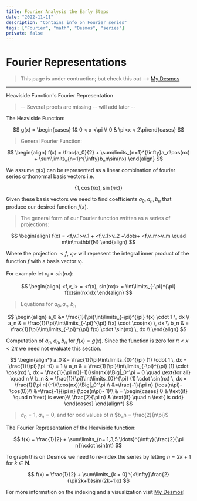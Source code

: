 ```yaml
---
title: Fourier Analysis the Early Steps
date: "2022-11-11"
description: "Contains info on Fourier series"
tags: ["Fourier", "math", "Desmos", "series"]
private: false
---
```


# Fourier Representations

> This page is under contruction; but check this out --> [My Desmos](https://www.desmos.com/calculator/mdtszxxhg4)

---

Heaviside Function's Fourier Representation

> -- Several proofs are missing -- will add later --

The Heaviside Function:

$$
g(x) = \begin{cases} 1& 0 < x <\pi \\ 0 & \pi<x < 2\pi\end{cases}
$$

> General Fourier Function:

$$
\begin{align}
f(x) = \frac{a_0}{2} + \sum\limits_{n=1}^{\infty}a_n\cos(nx) + \sum\limits_{n=1}^{\infty}b_n\sin(nx)
\end{align}
$$

We assume $g(x)$ can be represented as a linear combination of fourier series orthonormal basis vectors i.e.

$$
\{1,\cos(nx),\sin(nx)\}
$$

Given these basis vectors we need to find coefficients $a_0, a_n, b_n$ that produce our desired function $f(x)$.

> The general form of our Fourier function written as a series of projections:

$$
\begin{align}
    f(x) = <f,v_1>v_1 + <f,v_1>v_2 +\dots+ <f,v_m>v_m \quad m\in\mathbf{N}
\end{align}
$$

Where the projection $<f,v_i>$ will represent the integral inner product of the function $f$ with a basis vector $v_i$.

For example let $v_i = sin(nx)$:

$$
\begin{align}
    <f,v_i> = <f(x), sin(nx)> = \int\limits_{-\pi}^{\pi} f(x)sin(nx)dx
\end{align}
$$

> Equations for $a_0, a_n, b_n$

$$
\begin{align}
    a_0 &= \frac{1}{\pi}\int\limits_{-\pi}^{\pi} f(x) \cdot 1 \, dx \\
    a_n & = \frac{1}{\pi}\int\limits_{-\pi}^{\pi} f(x) \cdot \cos(nx) \, dx \\
    b_n & = \frac{1}{\pi}\int\limits_{-\pi}^{\pi} f(x) \cdot \sin(nx) \, dx \\
\end{align}
$$

Computation of $a_0, a_n, b_n$ for $f(x) = g(x)$. Since the function is zero for $\pi<x<2\pi$ we need not evaluate this section.

$$
\begin{align*}
    a_0 &= \frac{1}{\pi}\int\limits_{0}^{\pi} (1) \cdot 1 \, dx = \frac{1}{\pi}(\pi -0) = 1 \\
    a_n & = \frac{1}{\pi}\int\limits_{-\pi}^{\pi} (1) \cdot \cos(nx) \, dx
     = \frac{1}{\pi m}(-1)(\sin(nx))\Big|_0^\pi
     = 0 \quad \text{for all} \quad n \\
    b_n & = \frac{1}{\pi}\int\limits_{0}^{\pi} (1) \cdot \sin(nx) \, dx
     = \frac{1}{\pi n}(-1)(\cos(nx))\Big|_0^\pi \\
     &=\frac{-1}{\pi n} (\cos(n\pi)- \cos(0))\\
     &=\frac{-1}{\pi n} (\cos(n\pi)- 1)\\
     & =
     \begin{cases}
     0 & \text{if} \quad n \text{ is even}\\
     \frac{2}{\pi n} & \text{if} \quad n \text{ is odd}
     \end{cases}
\end{align*}
$$

> $a_0 = 1$, $a_n = 0$, and for odd values of $n$ $b_n = \frac{2}{n\pi}$

The Fourier Representation of the Heaviside function:

$$
f(x) = \frac{1}{2} + \sum\limits_{n= 1,3,5,\ldots}^{\infty}(\frac{2}{\pi n})\cdot \sin(nt)
$$

To graph this on Desmos we need to re-index the series by letting $n = 2k +1$ for $k\in \mathbf{N}$.

$$
f(x) = \frac{1}{2} + \sum\limits_{k = 0}^{<\infty}\frac{2}{\pi(2k+1)}sin((2k+1)x)
$$

For more information on the indexing and a visualization visit [My Desmos](https://www.desmos.com/calculator/mdtszxxhg4)!
